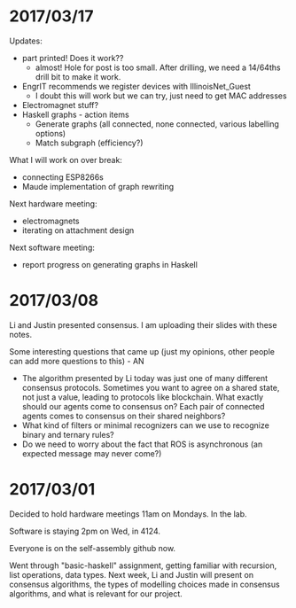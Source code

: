 2017/03/17
==========

Updates:
-   part printed! Does it work??
    -   almost! Hole for post is too small. After drilling, we need a 14/64ths
        drill bit to make it work.
-   EngrIT recommends we register devices with IllinoisNet_Guest
    -   I doubt this will work but we can try, just need to get MAC addresses
-   Electromagnet stuff?
-   Haskell graphs - action items
    -   Generate graphs (all connected, none connected, various labelling options)
    -   Match subgraph (efficiency?)

What I will work on over break:
-   connecting ESP8266s
-   Maude implementation of graph rewriting

Next hardware meeting:
-   electromagnets
-   iterating on attachment design

Next software meeting:
-   report progress on generating graphs in Haskell

2017/03/08
==========

Li and Justin presented consensus. I am uploading their slides with these notes.

Some interesting questions that came up (just my opinions, other people can add
 more questions to this) - AN
 
-   The algorithm presented by Li today was just one of many different consensus
    protocols. Sometimes you want to agree on a shared state, not just a value,
    leading to protocols like blockchain. What exactly should our agents come to
    consensus on? Each pair of connected agents comes to consensus on their
    shared neighbors?
-   What kind of filters or minimal recognizers can we use to recognize binary
    and ternary rules?
-   Do we need to worry about the fact that ROS is asynchronous (an expected
    message may never come?)

2017/03/01
==========

Decided to hold hardware meetings 11am on Mondays. In the lab.

Software is staying 2pm on Wed, in 4124.

Everyone is on the self-assembly github now.

Went through "basic-haskell" assignment, getting familiar with recursion, list
operations, data types. Next week, Li and Justin will present on consensus
algorithms, the types of modelling choices made in consensus algorithms, and
what is relevant for our project.
